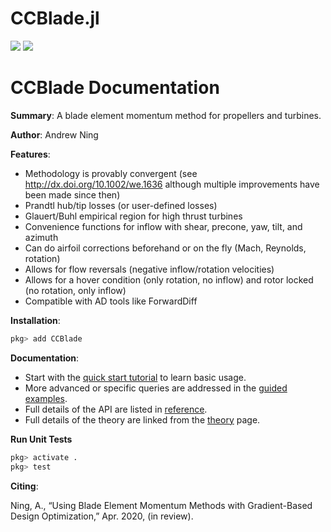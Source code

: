 # CCBlade.jl

[![](https://img.shields.io/badge/docs-dev-blue.svg)](https://flow.byu.edu/CCBlade.jl)
![](https://github.com/byuflowlab/CCBlade.jl/workflows/Run%20tests/badge.svg)


# CCBlade Documentation

**Summary**: A blade element momentum method for propellers and turbines. 

**Author**: Andrew Ning

**Features**:

- Methodology is provably convergent (see <http://dx.doi.org/10.1002/we.1636> although multiple improvements have been made since then)
- Prandtl hub/tip losses (or user-defined losses)
- Glauert/Buhl empirical region for high thrust turbines
- Convenience functions for inflow with shear, precone, yaw, tilt, and azimuth
- Can do airfoil corrections beforehand or on the fly (Mach, Reynolds, rotation)
- Allows for flow reversals (negative inflow/rotation velocities)
- Allows for a hover condition (only rotation, no inflow) and rotor locked (no rotation, only inflow)
- Compatible with AD tools like ForwardDiff

**Installation**:

```julia
pkg> add CCBlade
```

**Documentation**:

- Start with the [quick start tutorial](tutorial.md) to learn basic usage.
- More advanced or specific queries are addressed in the [guided examples](howto.md).
- Full details of the API are listed in [reference](reference.md).
- Full details of the theory are linked from the [theory](theory.md) page.

**Run Unit Tests**

```julia
pkg> activate .
pkg> test
```

**Citing**:

Ning, A., “Using Blade Element Momentum Methods with Gradient-Based Design Optimization,” Apr. 2020, (in review).


